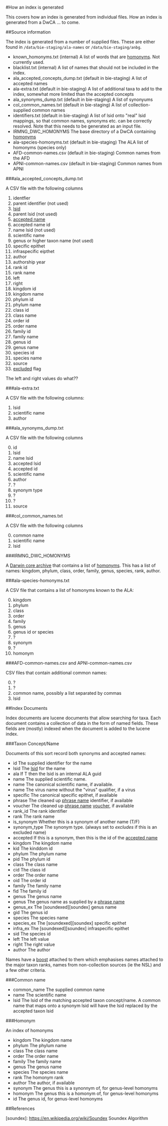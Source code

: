 #How an index is generated

This covers how an index is generated from individual files.
How an index is generated from a DwCA ... to come.

##Source information

The index is generated from a number of supplied files. These are either found in `/data/bie-staging/ala-names` or `/data/bie-staging/anbg`.

* known_homonyms.txt (internal) A list of words that are [homonyms](glossary#def-homonym). Not currently used.
* blacklist.txt (internal) A list of names that should not be included in the index.
* ala_accepted_concepts_dump.txt (default in bie-staging)  A list of accepted names
* ala-extra.txt (default in bie-staging) A list of additional taxa to add to the index, somewhat more limited than the accepted concepts
* ala_synonyms_dump.txt (default in bie-staging) A list of synonyums
* col_common_names.txt (default in bie-staging) A list of collection-supplied common names
* identifiers.txt (default in bie-staging) A list of lsid onto "real" lsid mappings, so that common names, synonyms etc. can be correctly resolved.
Note that this needs to be generated as an input file.
* IRMNG_DWC_HOMONYMS The base directory of a DwCA containing [homonyms](glossary#def-homonym)
* ala-species-homonyms.txt (default in bie-staging) The ALA list of homonyms (species only)
* AFD-common-names.csv (default in bie-staging) Common names from the AFD
* APNI-common-names.csv (default in bie-staging) Common names from APNI

###ala_accepted_concepts_dump.txt

A CSV file with the following columns

1. identfier
1. parent identifier (not used)
1. [lsid](glossary#def-lsid)
1. parent lsid (not used)
1. [accepted name](glossary#def-accepted-name)
1. accepted name id
1. name lsid (not used)
1. scientific name
1. genus or higher taxon name (not used)
1. specific epithet
1. infraspecific eipthet
1. author
1. authorship year
1. rank id
1. rank name
1. left
1. right
1. kingdom id
1. kingdom name
1. phylum id
1. phylum name
1. class id
1. class name
1. order id
1. order name
1. family id
1. family name
1. genus id
1. genus name
1. species id
1. species name
1. source
1. [excluded](glossary#def-excluded) flag

The left and right values do what??

###ala-extra.txt

A CSV file with the following columns:

1. lsid
1. scientific name
1. author

###ala_synonyms_dump.txt

A CSV file with the following columns

0. id
1. lsid
2. name lsid
3. accepted lsid
4. accepted id
5. scientific name
6. author
7. ?
9. synonym type
10. ?
11. ?
12. source

###col_common_names.txt

A CSV file with the following columns

0. common name
1. scientific name
2. lsid

###IRMNG_DWC_HOMONYMS

A [Darwin core archive][DwCA] that contains a list of [homonyms](glossary#def-homonym).
This has a list of names: kingdom, phylum, class, order, family, genus, species, rank, author.

###ala-species-homonyms.txt

A CSV file that contains a list of homonyms known to the ALA:

0. kingdom
1. phylum
2. class
3. order
4. family
5. genus
6. genus id or species
7. ?
8. synonym
9. ?
10. homonym

###AFD-common-names.csv and APNI-common-names.csv

CSV files that contain additional common names:

0. ?
1. ?
2. common name, possibly a list separated by commas
3. lsid
 

##Index Documents

Index documents are lucene documents that allow searching for taxa.
Each document contains a collection of data in the form of named fields.
These fields are (mostly) indexed when the document is added to the lucene index.

###Taxon Concept/Name

Documents of this sort record both synonyms and accepted names:

* id The supplied identifier for the name
* lsid The [lsid](glossary#def-lsid) for the name
* ala If T then the lsid is an internal ALA guid
* name The supplied scientific name. 
* name The canonical scientific name, if available.
* name The virus name without the "virus" qualifier, if a virus
* specific The canonical specific epithet, if available
* phrase The cleaned up [phrase name](glossary#def-phrase-name) identifier, if available
* voucher The cleaned up [phrase name](glossary#def-phrase-name) [voucher](glossary#def-voucher), if available
* rank_id The rank identifier
* rank The rank name
* is_synonym Whether this is a synonym of another name (T/F)
* synonym_type The synonym type. (always set to *excludes* if this is an excluded name)
* accepted If this is a synonym, then this is the id of the [accepted name](glossary#def-accepted-name)
* kingdom The kingdom name
* kid The kinddom id
* phylum The phylum name
* pid The phylum id
* class The class name
* cid The class id
* order The order name
* oid The order id
* family The family name
* fid The family id
* genus The genus name
* genus The genus name as supplied by a [phrase name](#def-phrase-name)
* genus_ex The [soundexed][soundex] genus name
* gid The genus id
* species The species name
* species_ex The [soundexed][soundex] specific epithet
* infra_ex The [soundexed][soundex] infraspecific epithet
* sid The species id
* left The left value
* right The right value
* author The author

Names have a [boost](http://lucene.apache.org/core/5_2_0/core/org/apache/lucene/search/package-summary.html#package_description) attached 
to them which emphasises names attached to the major taxon ranks, names from non-collection sources (ie the NSL) and a few other
criteria.

###Common name

* common_name The supplied common name
* name The scientific name
* lsid The lsid of the matching accepted taxon concept/name.
A common name that maps onto a synonym lsid will have the lsid replaced by the accepted taxon lsid

###Homonym

An index of homonyms

* kingdom The kingdom name
* phylum The phylum name
* class The class name
* order The order name
* family The family name
* genus The genus name
* species The species name
* rank The homonym rank
* author The author, if available
* synonym The genus this is a synonnym of, for genus-level homonyms
* homonym The genus this is a homonym of, for genus-level homonyms
* id The genus id, for genus-level homonyms

##References

[DwCA]: https://code.google.com/p/gbif-ecat/wiki/DwCArchive
[soundex]: https://en.wikipedia.org/wiki/Soundex Soundex Algorithm